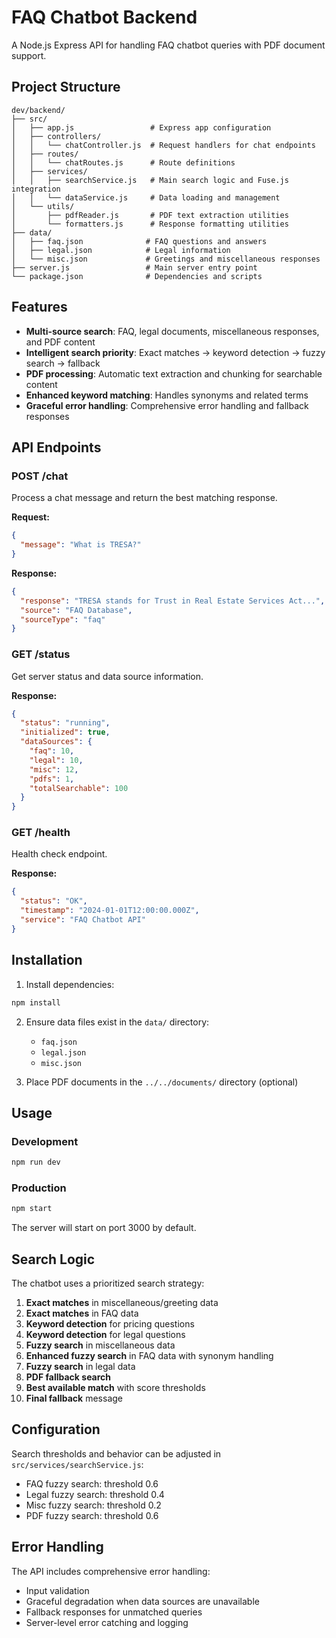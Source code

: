# FAQ Chatbot Backend

A Node.js Express API for handling FAQ chatbot queries with PDF document support.

## Project Structure

```
dev/backend/
├── src/
│   ├── app.js                 # Express app configuration
│   ├── controllers/
│   │   └── chatController.js  # Request handlers for chat endpoints
│   ├── routes/
│   │   └── chatRoutes.js      # Route definitions
│   ├── services/
│   │   ├── searchService.js   # Main search logic and Fuse.js integration
│   │   └── dataService.js     # Data loading and management
│   └── utils/
│       ├── pdfReader.js       # PDF text extraction utilities
│       └── formatters.js      # Response formatting utilities
├── data/
│   ├── faq.json              # FAQ questions and answers
│   ├── legal.json            # Legal information
│   └── misc.json             # Greetings and miscellaneous responses
├── server.js                 # Main server entry point
└── package.json              # Dependencies and scripts
```

## Features

- **Multi-source search**: FAQ, legal documents, miscellaneous responses, and PDF content
- **Intelligent search priority**: Exact matches → keyword detection → fuzzy search → fallback
- **PDF processing**: Automatic text extraction and chunking for searchable content
- **Enhanced keyword matching**: Handles synonyms and related terms
- **Graceful error handling**: Comprehensive error handling and fallback responses

## API Endpoints

### POST /chat

Process a chat message and return the best matching response.

**Request:**

```json
{
  "message": "What is TRESA?"
}
```

**Response:**

```json
{
  "response": "TRESA stands for Trust in Real Estate Services Act...",
  "source": "FAQ Database",
  "sourceType": "faq"
}
```

### GET /status

Get server status and data source information.

**Response:**

```json
{
  "status": "running",
  "initialized": true,
  "dataSources": {
    "faq": 10,
    "legal": 10,
    "misc": 12,
    "pdfs": 1,
    "totalSearchable": 100
  }
}
```

### GET /health

Health check endpoint.

**Response:**

```json
{
  "status": "OK",
  "timestamp": "2024-01-01T12:00:00.000Z",
  "service": "FAQ Chatbot API"
}
```

## Installation

1. Install dependencies:

```bash
npm install
```

2. Ensure data files exist in the `data/` directory:

   - `faq.json`
   - `legal.json`
   - `misc.json`

3. Place PDF documents in the `../../documents/` directory (optional)

## Usage

### Development

```bash
npm run dev
```

### Production

```bash
npm start
```

The server will start on port 3000 by default.

## Search Logic

The chatbot uses a prioritized search strategy:

1. **Exact matches** in miscellaneous/greeting data
2. **Exact matches** in FAQ data
3. **Keyword detection** for pricing questions
4. **Keyword detection** for legal questions
5. **Fuzzy search** in miscellaneous data
6. **Enhanced fuzzy search** in FAQ data with synonym handling
7. **Fuzzy search** in legal data
8. **PDF fallback search**
9. **Best available match** with score thresholds
10. **Final fallback** message

## Configuration

Search thresholds and behavior can be adjusted in `src/services/searchService.js`:

- FAQ fuzzy search: threshold 0.6
- Legal fuzzy search: threshold 0.4
- Misc fuzzy search: threshold 0.2
- PDF fuzzy search: threshold 0.6

## Error Handling

The API includes comprehensive error handling:

- Input validation
- Graceful degradation when data sources are unavailable
- Fallback responses for unmatched queries
- Server-level error catching and logging
